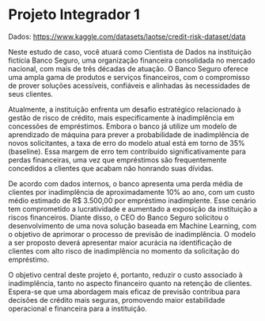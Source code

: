 # Projeto Integrador 1

Dados: https://www.kaggle.com/datasets/laotse/credit-risk-dataset/data

Neste estudo de caso, você atuará como Cientista de Dados na instituição fictícia 
Banco Seguro, uma organização financeira consolidada no mercado nacional, com mais de 
três décadas de atuação. O Banco Seguro oferece uma ampla gama de produtos e serviços 
financeiros, com o compromisso de prover soluções acessíveis, confiáveis e alinhadas às 
necessidades de seus clientes. 

Atualmente, a instituição enfrenta um desafio estratégico relacionado à gestão de 
risco de crédito, mais especificamente à inadimplência em concessões de empréstimos. 
Embora o banco já utilize um modelo de aprendizado de máquina para prever a 
probabilidade de inadimplência de novos solicitantes, a taxa de erro do modelo atual está 
em torno de 35% (baseline). Essa margem de erro tem contribuído significativamente para perdas 
financeiras, uma vez que empréstimos são frequentemente concedidos a clientes que 
acabam não honrando suas dívidas. 

De acordo com dados internos, o banco apresenta uma perda média de clientes por 
inadimplência de aproximadamente 10% ao ano, com um custo médio estimado de R$ 
3.500,00 por empréstimo inadimplente. Esse cenário tem comprometido a lucratividade e 
aumentado a exposição da instituição a riscos financeiros. 
Diante disso, o CEO do Banco Seguro solicitou o desenvolvimento de uma nova 
solução baseada em Machine Learning, com o objetivo de aprimorar o processo de previsão 
de inadimplência. O modelo a ser proposto deverá apresentar maior acurácia na 
identificação de clientes com alto risco de inadimplência no momento da solicitação do 
empréstimo. 

O objetivo central deste projeto é, portanto, reduzir o custo associado à inadimplência, 
tanto no aspecto financeiro quanto na retenção de clientes. Espera-se que uma abordagem 
mais eficaz de previsão contribua para decisões de crédito mais seguras, promovendo 
maior estabilidade operacional e financeira para a instituição.
